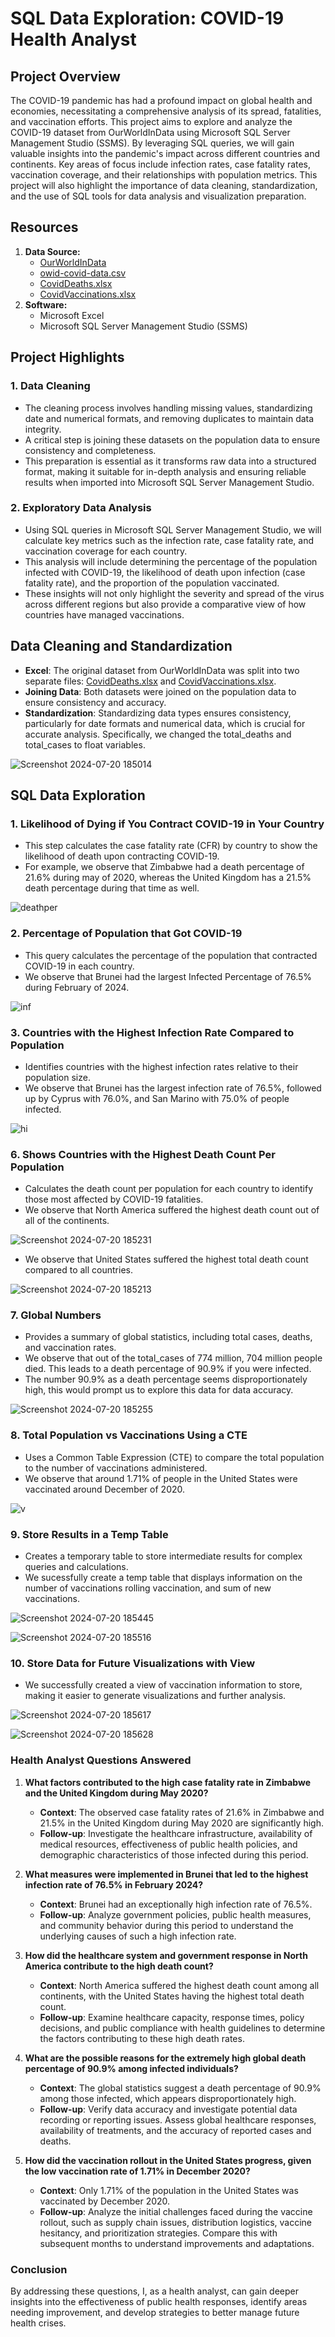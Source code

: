 # SQL Data Exploration: COVID-19 Health Analyst

## Project Overview
The COVID-19 pandemic has had a profound impact on global health and economies, necessitating a comprehensive analysis of its spread, fatalities, and vaccination efforts. This project aims to explore and analyze the COVID-19 dataset from OurWorldInData using Microsoft SQL Server Management Studio (SSMS). By leveraging SQL queries, we will gain valuable insights into the pandemic's impact across different countries and continents. Key areas of focus include infection rates, case fatality rates, vaccination coverage, and their relationships with population metrics. This project will also highlight the importance of data cleaning, standardization, and the use of SQL tools for data analysis and visualization preparation.

## Resources
1. **Data Source:**
   - [OurWorldInData](https://ourworldindata.org/covid-deaths)
   - [owid-covid-data.csv](owid-covid-data.csv)
   - [CovidDeaths.xlsx](CovidDeaths.xlsx)
   - [CovidVaccinations.xlsx](CovidVaccinations.xlsx)
2. **Software:**
   - Microsoft Excel
   - Microsoft SQL Server Management Studio (SSMS)

## Project Highlights
### 1. Data Cleaning
- The cleaning process involves handling missing values, standardizing date and numerical formats, and removing duplicates to maintain data integrity.
- A critical step is joining these datasets on the population data to ensure consistency and completeness.
- This preparation is essential as it transforms raw data into a structured format, making it suitable for in-depth analysis and ensuring reliable results when imported into Microsoft SQL Server Management Studio.
### 2. Exploratory Data Analysis
- Using SQL queries in Microsoft SQL Server Management Studio, we will calculate key metrics such as the infection rate, case fatality rate, and vaccination coverage for each country.
- This analysis will include determining the percentage of the population infected with COVID-19, the likelihood of death upon infection (case fatality rate), and the proportion of the population vaccinated.
- These insights will not only highlight the severity and spread of the virus across different regions but also provide a comparative view of how countries have managed vaccinations.

## Data Cleaning and Standardization
- **Excel**: The original dataset from OurWorldInData was split into two separate files: [CovidDeaths.xlsx](CovidDeaths.xlsx) and [CovidVaccinations.xlsx](CovidVaccinations.xlsx).
- **Joining Data**: Both datasets were joined on the population data to ensure consistency and accuracy.
- **Standardization**: Standardizing data types ensures consistency, particularly for date formats and numerical data, which is crucial for accurate analysis. Specifically, we changed the total_deaths and total_cases to float variables.

![Screenshot 2024-07-20 185014](https://github.com/user-attachments/assets/99274f0e-ba85-4757-ad50-ca9781e76a61)

## SQL Data Exploration

### 1. Likelihood of Dying if You Contract COVID-19 in Your Country
- This step calculates the case fatality rate (CFR) by country to show the likelihood of death upon contracting COVID-19.
- For example, we observe that Zimbabwe had a death percentage of 21.6% during may of 2020, whereas the United Kingdom has a 21.5% death percentage during that time as well. 

![deathper](https://github.com/user-attachments/assets/62596de7-cd2a-4815-afb3-9fd4a7fc914a)

### 2. Percentage of Population that Got COVID-19
- This query calculates the percentage of the population that contracted COVID-19 in each country.
- We observe that Brunei had the largest Infected Percentage of 76.5% during February of 2024.

![inf](https://github.com/user-attachments/assets/c7fb1040-bc8e-491d-996d-065f50db3330)

### 3. Countries with the Highest Infection Rate Compared to Population
- Identifies countries with the highest infection rates relative to their population size.
- We observe that Brunei has the largest infection rate of 76.5%, followed up by Cyprus with 76.0%, and San Marino with 75.0% of people infected. 

![hi](https://github.com/user-attachments/assets/0d1cdf99-187d-478c-af2a-e25c883c9797)

### 6. Shows Countries with the Highest Death Count Per Population
- Calculates the death count per population for each country to identify those most affected by COVID-19 fatalities.
- We observe that North America suffered the highest death count out of all of the continents.

![Screenshot 2024-07-20 185231](https://github.com/user-attachments/assets/f1c2c275-0d06-4916-a705-71daa7ce616e)

- We observe that United States suffered the highest total death count compared to all countries. 

![Screenshot 2024-07-20 185213](https://github.com/user-attachments/assets/e57a4549-ae99-4484-9fb6-76ee5b65b1db)

### 7. Global Numbers
- Provides a summary of global statistics, including total cases, deaths, and vaccination rates.
- We observe that out of the total_cases of 774 million, 704 million people died. This leads to a death percentage of 90.9% if you were infected.
- The number 90.9% as a death percentage seems disproportionately high, this would prompt us to explore this data for data accuracy.

![Screenshot 2024-07-20 185255](https://github.com/user-attachments/assets/a23f7a94-fa70-4fd1-b741-f1aff0322a1f)

### 8. Total Population vs Vaccinations Using a CTE 
- Uses a Common Table Expression (CTE) to compare the total population to the number of vaccinations administered.
- We observe that around 1.71% of people in the United States were vaccinated around December of 2020. 

![v](https://github.com/user-attachments/assets/c5bf3250-f5f3-4479-82a8-2ded51ee2af1)

### 9. Store Results in a Temp Table
- Creates a temporary table to store intermediate results for complex queries and calculations.
- We sucessfully create a temp table that displays information on the number of vaccinations rolling vaccination, and sum of new vaccinations.

![Screenshot 2024-07-20 185445](https://github.com/user-attachments/assets/ebb682ae-c39c-4c98-b86b-0cc24779b54b)

![Screenshot 2024-07-20 185516](https://github.com/user-attachments/assets/58f282e2-8e5e-4a0d-8ff2-e25082ed6df7)

### 10. Store Data for Future Visualizations with View
- We successfully created a view of vaccination information to store, making it easier to generate visualizations and further analysis.

![Screenshot 2024-07-20 185617](https://github.com/user-attachments/assets/91f6cb77-ce91-4ee1-9c5c-9b2d89c05ff7)

![Screenshot 2024-07-20 185628](https://github.com/user-attachments/assets/ae49f620-e0d4-4266-b51f-4c28f46925f1)

### Health Analyst Questions Answered

1. **What factors contributed to the high case fatality rate in Zimbabwe and the United Kingdom during May 2020?**
   - **Context**: The observed case fatality rates of 21.6% in Zimbabwe and 21.5% in the United Kingdom during May 2020 are significantly high.
   - **Follow-up**: Investigate the healthcare infrastructure, availability of medical resources, effectiveness of public health policies, and demographic characteristics of those infected during this period.

2. **What measures were implemented in Brunei that led to the highest infection rate of 76.5% in February 2024?**
   - **Context**: Brunei had an exceptionally high infection rate of 76.5%.
   - **Follow-up**: Analyze government policies, public health measures, and community behavior during this period to understand the underlying causes of such a high infection rate.

3. **How did the healthcare system and government response in North America contribute to the high death count?**
   - **Context**: North America suffered the highest death count among all continents, with the United States having the highest total death count.
   - **Follow-up**: Examine healthcare capacity, response times, policy decisions, and public compliance with health guidelines to determine the factors contributing to these high death rates.

4. **What are the possible reasons for the extremely high global death percentage of 90.9% among infected individuals?**
   - **Context**: The global statistics suggest a death percentage of 90.9% among those infected, which appears disproportionately high.
   - **Follow-up**: Verify data accuracy and investigate potential data recording or reporting issues. Assess global healthcare responses, availability of treatments, and the accuracy of reported cases and deaths.

5. **How did the vaccination rollout in the United States progress, given the low vaccination rate of 1.71% in December 2020?**
   - **Context**: Only 1.71% of the population in the United States was vaccinated by December 2020.
   - **Follow-up**: Analyze the initial challenges faced during the vaccine rollout, such as supply chain issues, distribution logistics, vaccine hesitancy, and prioritization strategies. Compare this with subsequent months to understand improvements and adaptations.

### Conclusion

By addressing these questions, I, as a health analyst, can gain deeper insights into the effectiveness of public health responses, identify areas needing improvement, and develop strategies to better manage future health crises.
